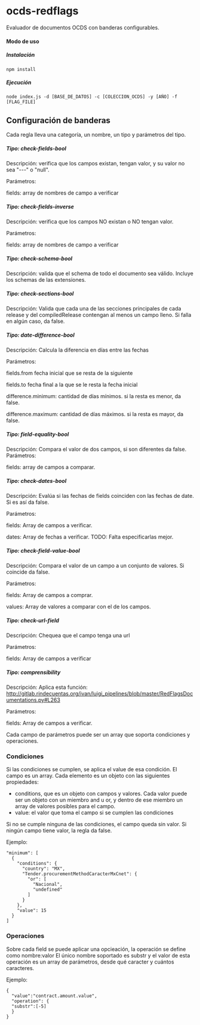 # ocds-redflags
Evaluador de documentos OCDS con banderas configurables.

#### Modo de uso
##### Instalación
    npm install
##### Ejecución

    node index.js -d [BASE_DE_DATOS] -c [COLECCION_OCDS] -y [AÑO] -f [FLAG_FILE]

## Configuración de banderas
Cada regla lleva una categoría, un nombre, un tipo y parámetros del tipo.

##### Tipo: check-fields-bool

Descripción: verifica que los campos existan, tengan valor, y su valor no sea "---" o "null".

Parámetros:

fields: array de nombres de campo a verificar


##### Tipo: check-fields-inverse

Descripción: verifica que los campos NO existan o NO tengan valor.

Parámetros:

fields: array de nombres de campo a verificar


##### Tipo: check-schema-bool

Descripción: valida que el schema de todo el documento sea válido. Incluye los schemas de las extensiones.


##### Tipo: check-sections-bool

Descripción: Valida que cada una de las secciones principales de cada release y del compiledRelease contengan al menos un campo lleno. Si falla en algún caso, da false.


##### Tipo: date-difference-bool

Descripción: Calcula la diferencia en días entre las fechas

Parámetros:

fields.from fecha inicial que se resta de la siguiente

fields.to fecha final a la que se le resta la fecha inicial

difference.minimum: cantidad de días mínimos. si la resta es menor, da false.

difference.maximum: cantidad de días máximos. si la resta es mayor, da false.


##### Tipo: field-equality-bool

Descripción: Compara el valor de dos campos, si son diferentes da false.
Parámetros:

fields: array de campos a comparar.


##### Tipo: check-dates-bool

Descripción: Evalúa si las fechas de fields coinciden con las fechas de date. Si es así da false.

Parámetros:

fields: Array de campos a verificar.

dates: Array de fechas a verificar. TODO: Falta especificarlas mejor.


##### Tipo: check-field-value-bool

Descripción: Compara el valor de un campo a un conjunto de valores. Si coincide da false.

Parámetros:

fields: Array de campos a comprar.

values: Array de valores a comparar con el de los campos.


##### Tipo: check-url-field

Descripción: Chequea que el campo tenga una url

Parámetros:

fields: Array de campos a verificar


##### Tipo: comprensibility

Descripción: Aplica esta función: http://gitlab.rindecuentas.org/ivan/luigi_pipelines/blob/master/RedFlagsDocumentations.py#L263

Parámetros:

fields: Array de campos a verificar.


Cada campo de parámetros puede ser un array que soporta condiciones y operaciones.

### Condiciones
Si las condiciones se cumplen, se aplica el value de esa condición.
El campo es un array. Cada elemento es un objeto con las siguientes propiedades:
- conditions, que es un objeto con campos y valores. Cada valor puede ser un objeto con un miembro and u or, y dentro de ese miembro un array de valores posibles para el campo.
- value: el valor que toma el campo si se cumplen las condiciones

Si no se cumple ninguna de las condiciones, el campo queda sin valor. Si ningún campo tiene valor, la regla da false.

Ejemplo:

    "minimum": [
      {
        "conditions": {
          "country": "MX",
          "Tender.procurementMethodCaracterMxCnet": {
            "or": [
              "Nacional",
              "undefined"
            ]
          }
        },
        "value": 15
      }
    ]

### Operaciones
Sobre cada field se puede aplicar una opcieación, la operación se define como nombre:valor
El único nombre soportado es substr y el valor de esta operación es un array de parámetros, desde qué caracter y cuántos caracteres.


Ejemplo:

    {
      "value":"contract.amount.value",
      "operation": {
      "substr":[-5]
      }
    }
